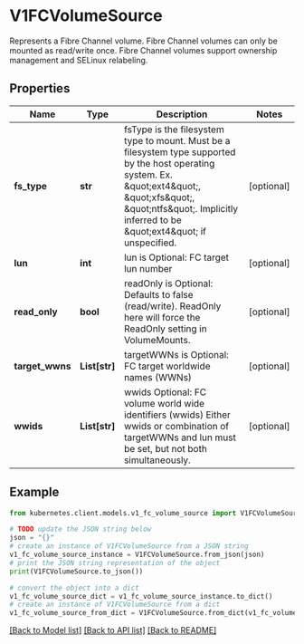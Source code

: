 # V1FCVolumeSource

Represents a Fibre Channel volume. Fibre Channel volumes can only be mounted as read/write once. Fibre Channel volumes support ownership management and SELinux relabeling.

## Properties

Name | Type | Description | Notes
------------ | ------------- | ------------- | -------------
**fs_type** | **str** | fsType is the filesystem type to mount. Must be a filesystem type supported by the host operating system. Ex. \&quot;ext4\&quot;, \&quot;xfs\&quot;, \&quot;ntfs\&quot;. Implicitly inferred to be \&quot;ext4\&quot; if unspecified. | [optional] 
**lun** | **int** | lun is Optional: FC target lun number | [optional] 
**read_only** | **bool** | readOnly is Optional: Defaults to false (read/write). ReadOnly here will force the ReadOnly setting in VolumeMounts. | [optional] 
**target_wwns** | **List[str]** | targetWWNs is Optional: FC target worldwide names (WWNs) | [optional] 
**wwids** | **List[str]** | wwids Optional: FC volume world wide identifiers (wwids) Either wwids or combination of targetWWNs and lun must be set, but not both simultaneously. | [optional] 

## Example

```python
from kubernetes.client.models.v1_fc_volume_source import V1FCVolumeSource

# TODO update the JSON string below
json = "{}"
# create an instance of V1FCVolumeSource from a JSON string
v1_fc_volume_source_instance = V1FCVolumeSource.from_json(json)
# print the JSON string representation of the object
print(V1FCVolumeSource.to_json())

# convert the object into a dict
v1_fc_volume_source_dict = v1_fc_volume_source_instance.to_dict()
# create an instance of V1FCVolumeSource from a dict
v1_fc_volume_source_from_dict = V1FCVolumeSource.from_dict(v1_fc_volume_source_dict)
```
[[Back to Model list]](../README.md#documentation-for-models) [[Back to API list]](../README.md#documentation-for-api-endpoints) [[Back to README]](../README.md)



